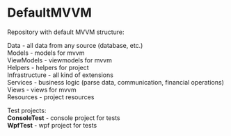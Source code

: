 # DefaultMVVM
Repository with default MVVM structure:

Data - all data from any source (database, etc.)  
Models - models for mvvm  
ViewModels - viewmodels for mvvm  
Helpers - helpers for project  
Infrastructure - all kind of extensions   
Services - business logic (parse data, communication, financial operations)  
Views - views for mvvm  
Resources - project resources  

Test projects:  
**ConsoleTest** - console project for tests  
**WpfTest** - wpf project for tests  
